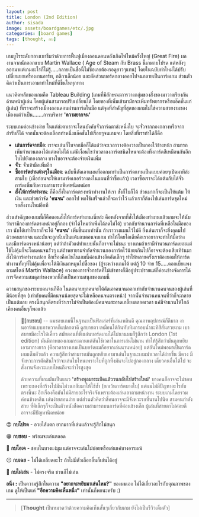 ```yaml
---
layout: post
title: London (2nd Edition)
author: sisada
image: assets/boardgames/etc/.jpg
categories: [board games]
tags: [thought, กบ]
---
```

เกมยูโรระดับกลางเบาธีมว่าด้วยการฟื้นฟูเมืองลอนดอนหลังเกิดไฟไหม้ครั้งใหญ่ (Great Fire) ผลงานจากนักออกแบบ Martin Wallace ( Age of Steam กับ Brass นี้เกมกบโปรด แต่หลังๆออกมาแต่เกมอะไรก็ไม่รู้.....กลายเป็นชื่อนี้ไม่ซื้อเลยต้องรอดูยาวๆแทน) โดยในฉบับทำใหม่ได้ปรับเปลี่ยนยกเครื่องงานอาร์ท, กติกาเล็กน้อย และตัดส่วนบอร์ดกลางออกไปจนกลายเป็นการ์ดเกม ส่วนตัวคิดว่าเป็นการเอามาทำใหม่ที่ดีขึ้นในทุกทาง

แนวคิดหลักของเกมคือ Tableau Building (เกมที่มีลักษณะการวางกลุ่มของสิ่งของมาวางเรียงกันด้านหน้าผู้เล่น โดยผู้เล่นสามารถปรับเปลี่ยนได้ โดยของที่เพิ่มเข้ามามักจะเพิ่มทรัพยากรหรือแอ๊คชั่นแก่ผู้เล่น) ที่เราจะสร้างเมืองลอนดอนผ่านการ์ดในมือ แต่จุดที่สำคัญที่สุดของเกมไม่ใช่ความสวยงามของเมืองแต่ว่าเป็น.......การบริหาร **'ความยากจน'**

ระบบเกมค่อนข้างง่าย ในแต่ล่ะตาเราจะโดนบังคับจั่วการ์ดตาล่ะหนึ่งใบ จะจั่วจากกองกลางหรือจากสำรับก็ได้ จากนั้นจะต้องเลือกทำหนึ่งแอ๊คชั่นไปเรื่อยๆจนเกมจบ โดยสิ่งที่เราทำได้ก็คือ
* **เล่นการ์ดจากมือ**: เราจะเล่นกี่ใบจากมือก็ได้แต่ว่าจะเวลาวางต้องวางเป็นกองไว้ข้างหน้า สามารถเพิ่มจำนวนกองได้แต่ลดไม่ได้ แต่มีเงื่อนไขว่าเวลาลงการ์ดชนิดไหนจะต้องทิ้งการ์ดสีเหมือนกันอีกใบไปยังกองกลาง บางใบอาจจะต้องจ่ายเงินเพิ่ม
* **จั่ว**: จั่วเข้ามือเพิ่มอีก
* **ซื้อการ์ดย่านต่างๆในเมือง**: ฉบับนี้ตัดเอาแผนที่ออกมาทำเป็นการ์ดแทนเป็นแบบค่อยๆเปิดมาทีล่ะสามใบ (เมื่อก่อนจะให้เอามาร์คเกอร์วางลงในแผนที่ว่าซื้อแล้ว) เวลาซื้อเราจะได้แต้มกับได้จั่วการ์ดเพิ่มกับความสามารถพิเศษนิดหน่อย
* **สั่งให้การ์ดทำงาน**: ก็คือสั่งในการ์ดตรงหน้าทำงานให้เรา สั่งกี่ใบก็ได้ ส่วนมากก็จะเป็นให้แต้ม ให้เงิน และช่วยกำจัด **'คนจน'** ออกไป พอใช้เสร็จแล้วก็จะคว่ำไว้ แล้วเราก็ต้องไปเล่นการ์ดชุดใหม่ รอสั่งงานใหม่อีกที


ส่วนสำคัญของเกมนี้ก็คือตอนสั่งให้การ์ดทำงานเนี่ยล่ะ คือหลังจากที่สั่งให้เมืองทำงานแล้วเกมจะให้นับว่าเรามีกองการ์ดตรงหน้าอยู่กี่กอง (จำได้ไหมว่าเพิ่มได้ลดไม่ได้) บวกกับจำนวนการ์ดที่เหลือในมือของเรา นับได้เท่าไรเราก็จะได้ **'คนจน'** เพิ่มขึ้นมาเท่านั้น ถ้าเราวางแผนไว้ไม่ดี ยิ่งเล่นเราก็จะยิ่งอุดมไปด้วยคนยากจน และมันจะถูกนับเป็นแต้มลบตอนจบเกม ทำให้โดยไอเดียคือเราอยากจะทำให้มือว่าง และมีการ์ดตรงหน้าน้อยๆ แต่ว่าถ้ามัวแต่ทำแบบนั้นก็อาจจะไม่ชนะ บางเกมถ้าเรามีจำนวนการ์ดเยอะแต่ใช้ไม่คุ้มก็จะโดนคนจนรัวๆ แต่ถ้าพยายามจำกัดจำนวนกองการ์ดไว้น้อยเกินไปก็อาจจะต้องเสียเทิร์นมาสั่งให้การ์ดทำงานบ่อย อีกเรื่องคือเงินในเกมนี้ค่อนข้างอึดอัดเล็กๆ ทำให้หลายครั้งเราต้องยอมให้การ์ดทำงานทั้งๆที่ไม่คุ้มเพื่อจะได้มีเงินมาหมุนไปซื้อของ (กู้ระหว่างเกมได้ แต่กู้ 10 จ่าย 15.....ดอกเบี้ยแพงตามสไตล์ Martin Wallace) ดวงของการจั่วการ์ดที่ไม่เข้าทางก็มีอยู่ประปรายแต่ก็ค่อนข้างจัดการได้ การจัดความสมดุลย์ของพวกนี้ถือเป็นความสนุกของเกมนี้

ความสนุกของระบบคนจนก็คือ ในตอนจบทุกคนจะได้คัดเอาคนจนออกเท่ากับจำนวนคนจนของผู้เล่นที่มีน้อยที่สุด (เท่ากับคนที่มีคนจนน้อยสุดจะไม่เหลือคนจนตรงหน้า) จากนั้นจำนวนคนจนที่ว่าก็จะกลายเป็นแต้มลบ ตรงนี้สนุกดีตรงที่ว่าเราไม่จำเป็นต้องมีคนจนสะอาดเกลี้ยงตลอดเวลา แค่มีจำนวนให้ใกล้เคียงคนอื่นๆก็พอแล้ว

> 🐸**[กบชอบ]** -- ผมชอบเกมนี้ในฐานะเป็นฟิลเล่อร์ที่เล่นเพลินดี คุณภาพอุปกรณ์ก็ดีมาก งานอาร์ทแบบภาพวาดก็แปลกตาดี ดูสบายตา เหมือนได้กินทับทิมกรอบน้ำกะทิสีสันสวยงาม เบาสบายมีอะไรให้เคี้ยว สมัยตอนที่พึ่งเล่นบอร์ดเกมได้ไม่นานผมก็รู้สึกว่า London (1st edition) มันมีภาพของเกมกระดานแต่ดันใช้เวลาในการเล่นไม่นาน ทำให้รู้สึกว่ามันถูกหยิบเอามากางยาก (คือเวลากางเกมเป็นบอร์ดผมก็อยากเล่นนานหน่อย) แต่อันใหม่พอมาเป็นการ์ดเกมเต็มตัวแล้ว ความรู้สึกว่าสามารถมันถูกหยิบเอามาเล่นในฐานะเกมฆ่าเวลาได้ง่ายขึ้น มีดวง มีจังหวะการตัดสินใจว่าจะเล่นใบไหนเพราะใบที่ถูกทิ้งมันจะไปอยู่กองกลาง เดี๋ยวคนอื่นได้ไป จะสั่งงานจังหวะแบบไหนถึงจะกำไรสูงสุด
> 
> ด้วยความที่เกมมันเป็นแนว **'สร้างพุลมาระเบิดแล้ววนกลับไปสร้างใหม่'** บางคนก็อาจจะไม่ชอบเพราะของที่สร้างไปมันไม่วนกลับมาให้ใช้ซ้ำ (ยกเว้นการ์ดบางใบ) แต่ผมไม่มีปัญหาอะไรกับตรงนี้นะ อีกเรื่องคือมันไม่มีสายอะไรจริงจังเพราะต้องเล่นเอาตามหน้างาน ระบบเกมโดยรวมค่อนข้างคลีน เล่นง่ายสอนง่าย แต่ส่วนตัวคิดว่าสี่คนอาจจะมีจังหวะรอที่นานไปนิด สามคนกำลังสวย ที่ติเล็กๆก็จะเป็นตัวหนังสือความสามารถบนการ์ดที่ค่อนข้างเล็ก ผู้เล่นที่สายตาไม่ค่อยดีอาจจะมีปัญหานิดหน่อย


😍 **กบโปรด** - อวยไส้แตก ยากมากที่เล่นแล้วจะรู้สึกไม่สนุก

😁 **กบชอบ** - พร้อมจะเล่นตลอด

🙂 **กบโอเค** - ชอบในบางแง่มุม แต่อาจจะเล่นไม่บ่อยหรือเล่นแค่บางอารมณ์

😐 **กบเฉย** - ไม่ได้เกลียดอะไร ถ้าไม่มีตัวเลือกอื่นก็เล่นได้อยู่

🖕 **กบไม่เล่น** - ไม่ตรงจริต ชวนก็ไม่เล่น

**อนึ่ง :** เป็นความรู้สึกในความ **"อยากจะหยิบมาเล่นไหม?"** ของผมเอง ไม่ได้เกี่ยวอะไรกับคุณภาพของเกม ดูให้เป็นแค่ **"อีกความคิดเห็นหนึ่ง"** เท่านั้นก็พอนะครับ :)



---



> 
> [**Thought** เป็นหมวดว่าด้วยความคิดเห็นสั้นๆเกี่ยวกับเกม ยังไม่เป็นรีวิวเต็มตัว]
> 
> 
> 

